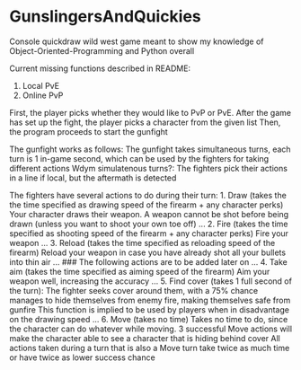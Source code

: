 # GunslingersAndQuickies
Console quickdraw wild west game meant to show my knowledge of Object-Oriented-Programming and Python overall

Current missing functions described in README:
  1. Local PvE
  2. Online PvP

First, the player picks whether they would like to PvP or PvE.
After the game has set up the fight, the player picks a character from the given list
Then, the program proceeds to start the gunfight

The gunfight works as follows:
  The gunfight takes simultaneous turns, each turn is 1 in-game second, which can be used by the fighters for taking different actions
  Wdym simulatenous turns?:
    The fighters pick their actions in a line if local, but the aftermath is detected

  The fighters have several actions to do during their turn:
    1. Draw (takes the the time specified as drawing speed of the firearm + any character perks)
      Your character draws their weapon. A weapon cannot be shot before being drawn (unless you want to shoot your own toe off)
...
    2. Fire (takes the time specified as shooting speed of the firearm + any character perks)
      Fire your weapon
...
    3. Reload (takes the time specified as reloading speed of the firearm)
      Reload your weapon in case you have already shot all your bullets into thin air
...
    ### The following actions are to be added later on
...
    4. Take aim (takes the time specified as aiming speed of the firearm)
      Aim your weapon well, increasing the accuracy
...
    5. Find cover (takes 1 full second of the turn):
      The fighter seeks cover around them, with a 75% chance manages to hide themselves from enemy fire, making themselves safe from gunfire
        This function is implied to be used by players when in disadvantage on the drawing speed
...
    6. Move (takes no time)
      Takes no time to do, since the character can do whatever while moving. 3 successful Move actions will make the character able to see a character that is hiding behind cover
        All actions taken during a turn that is also a Move turn take twice as much time or have twice as lower success chance
